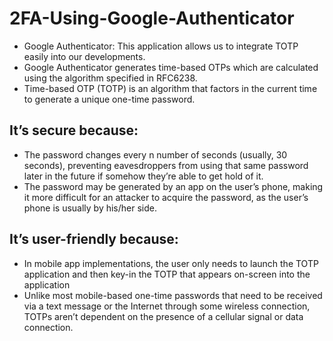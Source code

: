 # 2FA-Using-Google-Authenticator

* Google Authenticator: This application allows us to integrate TOTP easily into our developments.
* Google Authenticator generates time-based OTPs which are calculated using the algorithm specified in RFC6238. 
* Time-based OTP (TOTP) is an algorithm that factors in the current time to generate a unique one-time password.

## It’s secure because:

* The password changes every n number of seconds (usually, 30 seconds), preventing eavesdroppers from using that same password later in the future if somehow they’re able to get hold of it.
* The password may be generated by an app on the user’s phone, making it more difficult for an attacker to acquire the password, as the user’s phone is usually by his/her side.

## It’s user-friendly because:

* In mobile app implementations, the user only needs to launch the TOTP application and then key-in the TOTP that appears on-screen into the application
* Unlike most mobile-based one-time passwords that need to be received via a text message or the Internet through some wireless connection, TOTPs aren’t dependent on the presence of a cellular signal or data connection.
